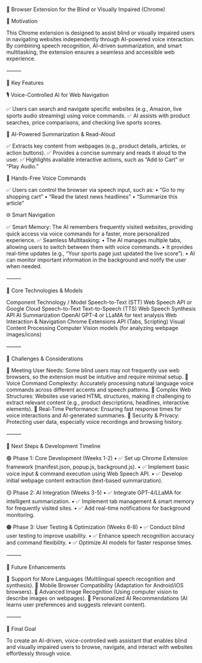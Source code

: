 🔹 Browser Extension for the Blind or Visually Impaired (Chrome)

📌 Motivation

This Chrome extension is designed to assist blind or visually impaired users in navigating websites independently through AI-powered voice interaction. By combining speech recognition, AI-driven summarization, and smart multitasking, the extension ensures a seamless and accessible web experience.

⸻

🔹 Key Features

🎙️ Voice-Controlled AI for Web Navigation

✅ Users can search and navigate specific websites (e.g., Amazon, live sports audio streaming) using voice commands.
✅ AI assists with product searches, price comparisons, and checking live sports scores.

🧠 AI-Powered Summarization & Read-Aloud

✅ Extracts key content from webpages (e.g., product details, articles, or action buttons).
✅ Provides a concise summary and reads it aloud to the user.
✅ Highlights available interactive actions, such as “Add to Cart” or “Play Audio.”

🎤 Hands-Free Voice Commands

✅ Users can control the browser via speech input, such as:
	•	“Go to my shopping cart”
	•	“Read the latest news headlines”
	•	“Summarize this article”

🌐 Smart Navigation

✅ Smart Memory: The AI remembers frequently visited websites, providing quick access via voice commands for a faster, more personalized experience.
✅ Seamless Multitasking:
	•	The AI manages multiple tabs, allowing users to switch between them with voice commands.
	•	It provides real-time updates (e.g., “Your sports page just updated the live score”).
	•	AI can monitor important information in the background and notify the user when needed.

⸻

🔹 Core Technologies & Models

Component	Technology / Model
Speech-to-Text (STT)	Web Speech API or Google Cloud Speech-to-Text
Text-to-Speech (TTS)	Web Speech Synthesis API
AI Summarization	OpenAI GPT-4 or LLaMA for text analysis
Web Interaction & Navigation	Chrome Extensions API (Tabs, Scripting)
Visual Content Processing	Computer Vision models (for analyzing webpage images/icons)



⸻

🔹 Challenges & Considerations

🚧 Meeting User Needs: Some blind users may not frequently use web browsers, so the extension must be intuitive and require minimal setup.
🚧 Voice Command Complexity: Accurately processing natural language voice commands across different accents and speech patterns.
🚧 Complex Web Structures: Websites use varied HTML structures, making it challenging to extract relevant content (e.g., product descriptions, headlines, interactive elements).
🚧 Real-Time Performance: Ensuring fast response times for voice interactions and AI-generated summaries.
🚧 Security & Privacy: Protecting user data, especially voice recordings and browsing history.

⸻

🔹 Next Steps & Development Timeline

🟢 Phase 1: Core Development (Weeks 1-2)
	•	✅ Set up Chrome Extension framework (manifest.json, popup.js, background.js).
	•	✅ Implement basic voice input & command execution using Web Speech API.
	•	✅ Develop initial webpage content extraction (text-based summarization).

🟡 Phase 2: AI Integration (Weeks 3-5)
	•	✅ Integrate GPT-4/LLaMA for intelligent summarization.
	•	✅ Implement tab management & smart memory for frequently visited sites.
	•	✅ Add real-time notifications for background monitoring.

🟠 Phase 3: User Testing & Optimization (Weeks 6-8)
	•	✅ Conduct blind user testing to improve usability.
	•	✅ Enhance speech recognition accuracy and command flexibility.
	•	✅ Optimize AI models for faster response times.

⸻

🔹 Future Enhancements

🔹 Support for More Languages (Multilingual speech recognition and synthesis).
🔹 Mobile Browser Compatibility (Adaptation for Android/iOS browsers).
🔹 Advanced Image Recognition (Using computer vision to describe images on webpages).
🔹 Personalized AI Recommendations (AI learns user preferences and suggests relevant content).

⸻

🚀 Final Goal

To create an AI-driven, voice-controlled web assistant that enables blind and visually impaired users to browse, navigate, and interact with websites effortlessly through voice.
